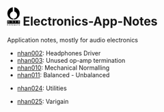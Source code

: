 # <a href="https://www.noizhardware.com/"><img src="img/nhfull_tiny.png" alt="noizHARDWARE logo" width="30"/></a> Electronics-App-Notes

Application notes, mostly for audio electronics

* [nhan002](nhan002-headphones-driver/nhan002.md): Headphones Driver
* [nhan003](nhan003-unused-opamp/nhan003.md): Unused op-amp termination
* [nhan010](nhan010-mechanical-normalling/nhan010.md): Mechanical Normalling
* [nhan011](nhan011-balanced-unbalanced/nhan011.md): Balanced - Unbalanced
- [nhan024](nhan024-utilities/nhan024.md): Utilities
* [nhan025](nhan025-varigain/nhan025.md): Varigain

<!--
---
<center>
     <a href="https://www.noizhardware.com/">
          <img src="img/nhfavico_black.png" alt="noizHARDWARE logo" width="20"/></center></a>
          -->